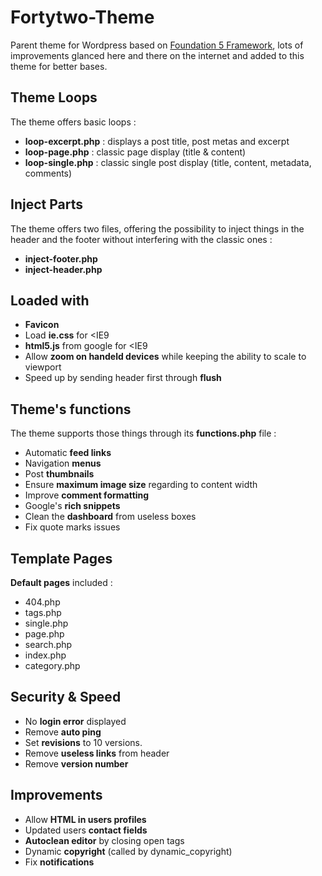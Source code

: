 Fortytwo-Theme
==============

Parent theme for Wordpress based on [Foundation 5 Framework](http://foundation.zurb.com/docs/), lots of improvements glanced here and there on the internet and added to this theme for better bases.

Theme Loops
-----------

The theme offers basic loops :
+ **loop-excerpt.php** : displays a post title, post metas and excerpt
+ **loop-page.php** : classic page display (title & content)
+ **loop-single.php** : classic single post display (title, content, metadata, comments)

Inject Parts
------------

The theme offers two files, offering the possibility to inject things in the header and the footer without interfering with the classic ones :
+ **inject-footer.php**
+ **inject-header.php**

Loaded with
-----------

+ **Favicon**
+ Load **ie.css** for <IE9
+ **html5.js** from google for <IE9
+ Allow **zoom on handeld devices** while keeping the ability to scale to viewport
+ Speed up by sending header first through **flush**

Theme's functions
-----------------
The theme supports those things through its **functions.php** file :
+ Automatic **feed links**
+ Navigation **menus**
+ Post **thumbnails**
+ Ensure **maximum image size** regarding to content width
+ Improve **comment formatting**
+ Google's **rich snippets**
+ Clean the **dashboard** from useless boxes
+ Fix quote marks issues

Template Pages
--------------
**Default pages** included :
+ 404.php
+ tags.php
+ single.php
+ page.php
+ search.php
+ index.php
+ category.php

Security & Speed
--------------
+ No **login error** displayed
+ Remove **auto ping**
+ Set **revisions** to 10 versions.
+ Remove **useless links** from header
+ Remove **version number**


Improvements
------------
+ Allow **HTML in users profiles**
+ Updated users **contact fields**
+ **Autoclean editor** by closing open tags
+ Dynamic **copyright** (called by dynamic_copyright)
+ Fix **notifications**
